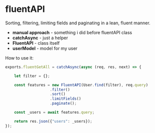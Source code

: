 # fluentAPI
Sorting, filtering, limiting fields and paginating in a lean, fluent manner.  

- **manual approach** - something i did before fluentAPI class
- **catchAsync** - just a helper
- **FluentAPI** - class itself
- **userModel** - model for my user  

How to use it:
```js
exports.fluentGetAll = catchAsync(async (req, res, next) => {

    let filter = {};

    const features = new FluentAPI(User.find(filter), req.query)
                    .filter()
                    .sort()
                    .limitFields()
                    .paginate();

    const _users = await features.query;

    return res.json({"users": _users});
});
```
